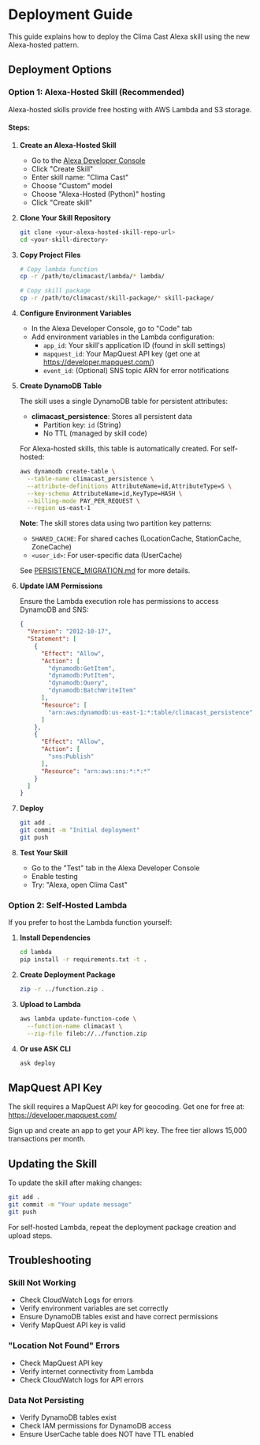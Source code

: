# Deployment Guide

This guide explains how to deploy the Clima Cast Alexa skill using the new Alexa-hosted pattern.

## Deployment Options

### Option 1: Alexa-Hosted Skill (Recommended)

Alexa-hosted skills provide free hosting with AWS Lambda and S3 storage.

#### Steps:

1. **Create an Alexa-Hosted Skill**
   - Go to the [Alexa Developer Console](https://developer.amazon.com/alexa/console/ask)
   - Click "Create Skill"
   - Enter skill name: "Clima Cast"
   - Choose "Custom" model
   - Choose "Alexa-Hosted (Python)" hosting
   - Click "Create skill"

2. **Clone Your Skill Repository**
   ```bash
   git clone <your-alexa-hosted-skill-repo-url>
   cd <your-skill-directory>
   ```

3. **Copy Project Files**
   ```bash
   # Copy lambda function
   cp -r /path/to/climacast/lambda/* lambda/
   
   # Copy skill package
   cp -r /path/to/climacast/skill-package/* skill-package/
   ```

4. **Configure Environment Variables**
   - In the Alexa Developer Console, go to "Code" tab
   - Add environment variables in the Lambda configuration:
     - `app_id`: Your skill's application ID (found in skill settings)
     - `mapquest_id`: Your MapQuest API key (get one at https://developer.mapquest.com/)
     - `event_id`: (Optional) SNS topic ARN for error notifications

5. **Create DynamoDB Table**
   
   The skill uses a single DynamoDB table for persistent attributes:
   
   - **climacast_persistence**: Stores all persistent data
     - Partition key: `id` (String)
     - No TTL (managed by skill code)
   
   For Alexa-hosted skills, this table is automatically created. For self-hosted:
   
   ```bash
   aws dynamodb create-table \
     --table-name climacast_persistence \
     --attribute-definitions AttributeName=id,AttributeType=S \
     --key-schema AttributeName=id,KeyType=HASH \
     --billing-mode PAY_PER_REQUEST \
     --region us-east-1
   ```
   
   **Note**: The skill stores data using two partition key patterns:
   - `SHARED_CACHE`: For shared caches (LocationCache, StationCache, ZoneCache)
   - `<user_id>`: For user-specific data (UserCache)
   
   See [PERSISTENCE_MIGRATION.md](PERSISTENCE_MIGRATION.md) for more details.

6. **Update IAM Permissions**
   
   Ensure the Lambda execution role has permissions to access DynamoDB and SNS:
   ```json
   {
     "Version": "2012-10-17",
     "Statement": [
       {
         "Effect": "Allow",
         "Action": [
           "dynamodb:GetItem",
           "dynamodb:PutItem",
           "dynamodb:Query",
           "dynamodb:BatchWriteItem"
         ],
         "Resource": [
           "arn:aws:dynamodb:us-east-1:*:table/climacast_persistence"
         ]
       },
       {
         "Effect": "Allow",
         "Action": [
           "sns:Publish"
         ],
         "Resource": "arn:aws:sns:*:*:*"
       }
     ]
   }
   ```

7. **Deploy**
   ```bash
   git add .
   git commit -m "Initial deployment"
   git push
   ```

8. **Test Your Skill**
   - Go to the "Test" tab in the Alexa Developer Console
   - Enable testing
   - Try: "Alexa, open Clima Cast"

### Option 2: Self-Hosted Lambda

If you prefer to host the Lambda function yourself:

1. **Install Dependencies**
   ```bash
   cd lambda
   pip install -r requirements.txt -t .
   ```

2. **Create Deployment Package**
   ```bash
   zip -r ../function.zip .
   ```

3. **Upload to Lambda**
   ```bash
   aws lambda update-function-code \
     --function-name climacast \
     --zip-file fileb://../function.zip
   ```

4. **Or use ASK CLI**
   ```bash
   ask deploy
   ```

## MapQuest API Key

The skill requires a MapQuest API key for geocoding. Get one for free at:
https://developer.mapquest.com/

Sign up and create an app to get your API key. The free tier allows 15,000 transactions per month.

## Updating the Skill

To update the skill after making changes:

```bash
git add .
git commit -m "Your update message"
git push
```

For self-hosted Lambda, repeat the deployment package creation and upload steps.

## Troubleshooting

### Skill Not Working
- Check CloudWatch Logs for errors
- Verify environment variables are set correctly
- Ensure DynamoDB tables exist and have correct permissions
- Verify MapQuest API key is valid

### "Location Not Found" Errors
- Check MapQuest API key
- Verify internet connectivity from Lambda
- Check CloudWatch logs for API errors

### Data Not Persisting
- Verify DynamoDB tables exist
- Check IAM permissions for DynamoDB access
- Ensure UserCache table does NOT have TTL enabled
